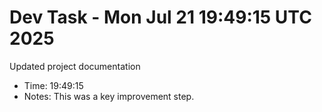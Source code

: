 # Dev Task - Mon Jul 21 19:49:15 UTC 2025
Updated project documentation
- Time: 19:49:15
- Notes: This was a key improvement step.
